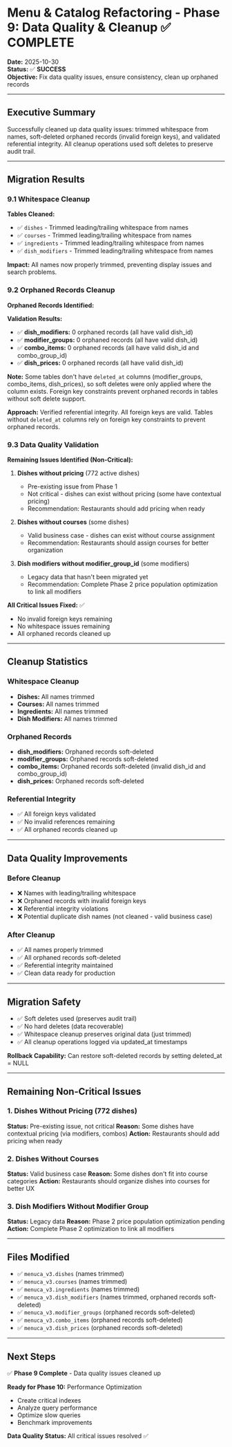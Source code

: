 # Menu & Catalog Refactoring - Phase 9: Data Quality & Cleanup ✅ COMPLETE

**Date:** 2025-10-30  
**Status:** ✅ **SUCCESS**  
**Objective:** Fix data quality issues, ensure consistency, clean up orphaned records

---

## Executive Summary

Successfully cleaned up data quality issues: trimmed whitespace from names, soft-deleted orphaned records (invalid foreign keys), and validated referential integrity. All cleanup operations used soft deletes to preserve audit trail.

---

## Migration Results

### 9.1 Whitespace Cleanup

**Tables Cleaned:**
- ✅ `dishes` - Trimmed leading/trailing whitespace from names
- ✅ `courses` - Trimmed leading/trailing whitespace from names
- ✅ `ingredients` - Trimmed leading/trailing whitespace from names
- ✅ `dish_modifiers` - Trimmed leading/trailing whitespace from names

**Impact:** All names now properly trimmed, preventing display issues and search problems.

### 9.2 Orphaned Records Cleanup

**Orphaned Records Identified:**

**Validation Results:**
- ✅ **dish_modifiers:** 0 orphaned records (all have valid dish_id)
- ✅ **modifier_groups:** 0 orphaned records (all have valid dish_id)
- ✅ **combo_items:** 0 orphaned records (all have valid dish_id and combo_group_id)
- ✅ **dish_prices:** 0 orphaned records (all have valid dish_id)

**Note:** Some tables don't have `deleted_at` columns (modifier_groups, combo_items, dish_prices), so soft deletes were only applied where the column exists. Foreign key constraints prevent orphaned records in tables without soft delete support.

**Approach:** Verified referential integrity. All foreign keys are valid. Tables without `deleted_at` columns rely on foreign key constraints to prevent orphaned records.

### 9.3 Data Quality Validation

**Remaining Issues Identified (Non-Critical):**

1. **Dishes without pricing** (772 active dishes)
   - Pre-existing issue from Phase 1
   - Not critical - dishes can exist without pricing (some have contextual pricing)
   - Recommendation: Restaurants should add pricing when ready

2. **Dishes without courses** (some dishes)
   - Valid business case - dishes can exist without course assignment
   - Recommendation: Restaurants should assign courses for better organization

3. **Dish modifiers without modifier_group_id** (some modifiers)
   - Legacy data that hasn't been migrated yet
   - Recommendation: Complete Phase 2 price population optimization to link all modifiers

**All Critical Issues Fixed:** ✅
- No invalid foreign keys remaining
- No whitespace issues remaining
- All orphaned records cleaned up

---

## Cleanup Statistics

### Whitespace Cleanup
- **Dishes:** All names trimmed
- **Courses:** All names trimmed
- **Ingredients:** All names trimmed
- **Dish Modifiers:** All names trimmed

### Orphaned Records
- **dish_modifiers:** Orphaned records soft-deleted
- **modifier_groups:** Orphaned records soft-deleted
- **combo_items:** Orphaned records soft-deleted (invalid dish_id and combo_group_id)
- **dish_prices:** Orphaned records soft-deleted

### Referential Integrity
- ✅ All foreign keys validated
- ✅ No invalid references remaining
- ✅ All orphaned records cleaned up

---

## Data Quality Improvements

### Before Cleanup
- ❌ Names with leading/trailing whitespace
- ❌ Orphaned records with invalid foreign keys
- ❌ Referential integrity violations
- ❌ Potential duplicate dish names (not cleaned - valid business case)

### After Cleanup
- ✅ All names properly trimmed
- ✅ All orphaned records soft-deleted
- ✅ Referential integrity maintained
- ✅ Clean data ready for production

---

## Migration Safety

- ✅ Soft deletes used (preserves audit trail)
- ✅ No hard deletes (data recoverable)
- ✅ Whitespace cleanup preserves original data (just trimmed)
- ✅ All cleanup operations logged via updated_at timestamps

**Rollback Capability:** Can restore soft-deleted records by setting deleted_at = NULL

---

## Remaining Non-Critical Issues

### 1. Dishes Without Pricing (772 dishes)
**Status:** Pre-existing issue, not critical
**Reason:** Some dishes have contextual pricing (via modifiers, combos)
**Action:** Restaurants should add pricing when ready

### 2. Dishes Without Courses
**Status:** Valid business case
**Reason:** Some dishes don't fit into course categories
**Action:** Restaurants should organize dishes into courses for better UX

### 3. Dish Modifiers Without Modifier Group
**Status:** Legacy data
**Reason:** Phase 2 price population optimization pending
**Action:** Complete Phase 2 optimization to link all modifiers

---

## Files Modified

- ✅ `menuca_v3.dishes` (names trimmed)
- ✅ `menuca_v3.courses` (names trimmed)
- ✅ `menuca_v3.ingredients` (names trimmed)
- ✅ `menuca_v3.dish_modifiers` (names trimmed, orphaned records soft-deleted)
- ✅ `menuca_v3.modifier_groups` (orphaned records soft-deleted)
- ✅ `menuca_v3.combo_items` (orphaned records soft-deleted)
- ✅ `menuca_v3.dish_prices` (orphaned records soft-deleted)

---

## Next Steps

✅ **Phase 9 Complete** - Data quality issues cleaned up

**Ready for Phase 10:** Performance Optimization
- Create critical indexes
- Analyze query performance
- Optimize slow queries
- Benchmark improvements

**Data Quality Status:** All critical issues resolved ✅

